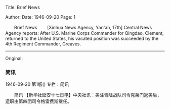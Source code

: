 Title: Brief News

Author: 
Date: 1946-09-20
Page: 1

　　Brief News
　　[Xinhua News Agency, Yan'an, 17th] Central News Agency reports: After U.S. Marine Corps Commander for Qingdao, Clement, returned to the United States, his vacated position was succeeded by the 4th Regiment Commander, Greaves.



<hr /> 

Original: 


### 简讯

1946-09-20
第1版()
专栏：简讯

　　简讯
    【新华社延安十七日电】中央社讯：美注青陆战队司令克莱门返美后，遗职由第四团司令格雷费斯继任。
